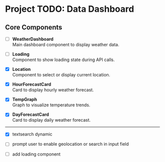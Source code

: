 # Project TODO: Data Dashboard

## Core Components

- [ ] **WeatherDashboard**  
       Main dashboard component to display weather data.

- [ ] **Loading**  
       Component to show loading state during API calls.

- [x] **Location**  
       Component to select or display current location.

- [x] **HourForecastCard**  
       Card to display hourly weather forecast.

- [x] **TempGraph**  
       Graph to visualize temperature trends.

- [x] **DayForecastCard**  
       Card to display daily weather forecast.

---

- [x] textsearch dynamic
- [ ] prompt user to enable geolocation or search in input field
- [ ] add loading component

